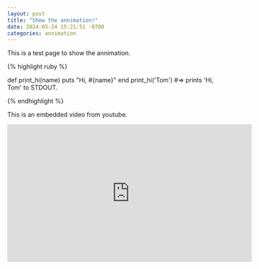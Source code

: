 ```yaml
---
layout: post
title: "Show the annimation!"
date: 2024-05-24 15:21:51 -0700
categories: annimation
---
```


This is a test page to show the annimation.

{% highlight ruby %}

def print_hi(name)
puts "Hi, #{name}"
end
print_hi('Tom')
#=> prints 'Hi, Tom' to STDOUT.

{% endhighlight %}

This is an embedded video from youtube.

<iframe width="560" height="315" src="https://www.youtube.com/embed/6qS83wD29PY?si=XDdlT6N_6kcBpuMF" title="YouTube video player" frameborder="0" allow="accelerometer; autoplay; clipboard-write; encrypted-media; gyroscope; picture-in-picture; web-share" referrerpolicy="strict-origin-when-cross-origin" allowfullscreen></iframe>
